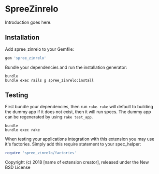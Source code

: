 SpreeZinrelo
============

Introduction goes here.

Installation
------------

Add spree_zinrelo to your Gemfile:

```ruby
gem 'spree_zinrelo'
```

Bundle your dependencies and run the installation generator:

```shell
bundle
bundle exec rails g spree_zinrelo:install
```

Testing
-------

First bundle your dependencies, then run `rake`. `rake` will default to building the dummy app if it does not exist, then it will run specs. The dummy app can be regenerated by using `rake test_app`.

```shell
bundle
bundle exec rake
```

When testing your applications integration with this extension you may use it's factories.
Simply add this require statement to your spec_helper:

```ruby
require 'spree_zinrelo/factories'
```

Copyright (c) 2018 [name of extension creator], released under the New BSD License
